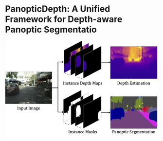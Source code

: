 # PanopticDepth: A Unified Framework for Depth-aware Panoptic Segmentatio

![PanopticDepth](PanopticDepth.jpg)
